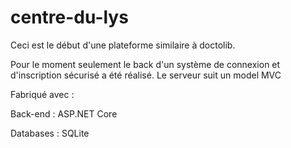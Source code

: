 # centre-du-lys

Ceci est le début d'une plateforme similaire à doctolib.

Pour le moment seulement le back d'un système de connexion et d'inscription sécurisé a été réalisé. Le serveur suit un model MVC

Fabriqué avec :

Back-end : ASP.NET Core

Databases : SQLite
